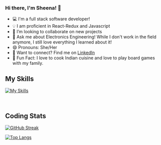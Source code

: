 ### Hi there, I'm Sheena! 👋

- 💻 I'm a full stack software developer!
- 💡 I am proficient in React-Redux and Javascript
- 👯 I’m looking to collaborate on new projects
- 💬 Ask me about Electronics Engineering! While I don't work in the field anymore, I still love everything I learned about it!
- 😄 Pronouns: She/Her
- 🔗 Want to connect? Find me on [LinkedIn][linkedin]
- 🎸 Fun Fact: I love to cook Indian cuisine and love to play board games with my family.


## My Skills
[![My Skills](https://skills.thijs.gg/icons?i=js,react,redux,express,nodejs,py,flask,html,css,vscode,postman,git,sqlite,matlab&perline=8&theme=light)](https://skills.thijs.gg)

<br />

## Coding Stats
<!-- https://github-readme-streak-stats.herokuapp.com/?user=coderaries12 -->
[![GitHub Streak](https://streak-stats.demolab.com/?user=coderaries12&theme=dark&background=000000)](https://git.io/streak-stats)

[![Top Langs](https://github-readme-stats.vercel.app/api/top-langs/?username=coderaries12&layout=compact&theme=vision-friendly-dark)](https://github.com/anuraghazra/github-readme-stats)




[linkedin]: https://www.linkedin.com/in/sheena1204/







  
